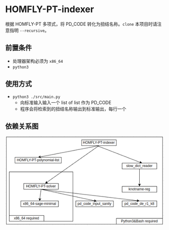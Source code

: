 # HOMFLY-PT-indexer
根据 HOMFLY-PT 多项式，将 PD_CODE 转化为扭结名称。`clone` 本项目时请注意指明 `--recursive`。



## 前置条件

- 处理器架构必须为 `x86_64`
- `python3`



## 使用方式

- `python3 ./src/main.py`
  - 向标准输入输入一个 list of list 作为 PD_CODE
  - 程序会将检索到的扭结名称输出到标准输出，每行一个



## 依赖关系图

![](./img/HOMFLY-PT-indexer.png)
